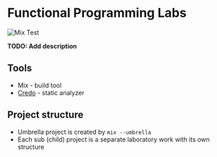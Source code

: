 # Functional Programming Labs

![Mix Test](https://github.com/kamilchulakov/fp_labs/actions/workflows/elixir.yml/badge.svg)

**TODO: Add description**

## Tools
- Mix - build tool
- [Credo](https://github.com/rrrene/credo/) - static analyzer

## Project structure
- Umbrella project is created by `mix --umbrella`
- Each sub (child) project is a separate laboratory work with its own structure

